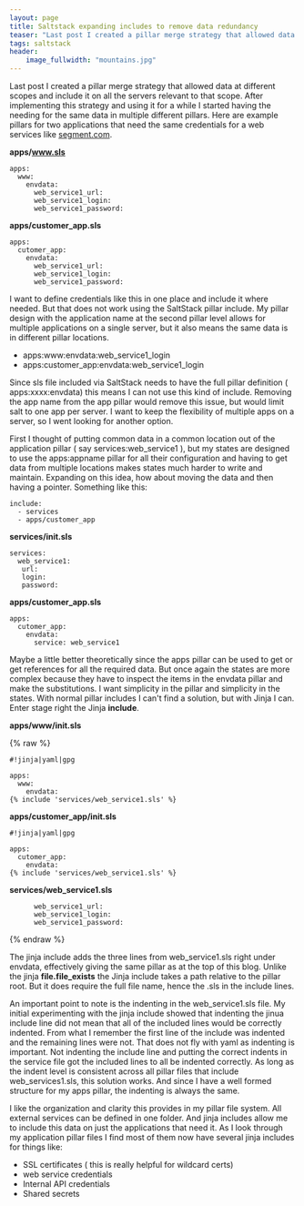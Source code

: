 ```yaml
---
layout: page
title: Saltstack expanding includes to remove data redundancy
teaser: "Last post I created a pillar merge strategy that allowed data at different scopes and include it on all the servers relevant to that scope. After implementing this strategy and using it for a while I started having the needing for the same data in multiple different pillars."
tags: saltstack
header:
    image_fullwidth: "mountains.jpg"
---
```


Last post I created a pillar merge strategy that allowed data at different scopes and include it on all the servers relevant to that scope. After implementing this strategy and using it for a while I started having the needing for the same data in multiple different pillars. Here are example pillars for two applications that need the same credentials for a web services like [segment.com](https://segment.com).

**apps/www.sls**

```
apps:
  www:
    envdata:
      web_service1_url:
      web_service1_login:
      web_service1_password:
```

**apps/customer_app.sls**

```
apps:
  cutomer_app:
    envdata:
      web_service1_url:
      web_service1_login:
      web_service1_password:
```

I want to define credentials like this in one place and include it where needed. But that does not work using the SaltStack pillar include. My pillar design with the application name at the second pillar level allows for multiple applications on a single server, but it also means the same data is in different pillar locations.

* apps:www:envdata:web_service1_login
* apps:customer_app:envdata:web_service1_login

Since sls file included via SaltStack needs to have the full pillar definition ( apps:xxxx:envdata) this means I can not use this kind of include.  Removing the app name from the app pillar would remove this issue, but would limit salt to one app per server.  I want to keep the flexibility of multiple apps on a server, so I went looking for another option.

First I thought of putting common data in a common location out of the application pillar ( say services:web_service1 ), but my states are designed to use the apps:appname pillar for all their configuration and having to get data from multiple locations makes states much harder to write and maintain.  Expanding on this idea, how about moving the data and then having a pointer.  Something like this:

```
include:
  - services
  - apps/customer_app
```

**services/init.sls**

```
services:
  web_service1:
   url:
   login:
   password:
```
**apps/customer_app.sls**

```
apps:
  cutomer_app:
    envdata:
      service: web_service1
```

Maybe a little better theoretically since the apps pillar can be used to get or get references for all the required data.   But once again the states are more complex because they have to inspect the items in the envdata pillar and make the substitutions. I want simplicity in the pillar and simplicity in the states. With normal pillar includes I can't find a solution, but with Jinja I can.  Enter stage right the Jinja **include**.

**apps/www/init.sls**

{% raw %}
```
#!jinja|yaml|gpg

apps:
  www:
    envdata:
{% include 'services/web_service1.sls' %}
```

**apps/customer_app/init.sls**

```
#!jinja|yaml|gpg

apps:
  cutomer_app:
    envdata:
{% include 'services/web_service1.sls' %}
```

**services/web_service1.sls**

```
      web_service1_url:
      web_service1_login:
      web_service1_password:
```
{% endraw %}

The jinja include adds the three lines from web_service1.sls right under envdata, effectively giving the same pillar as at the top of this blog.  Unlike the jinja **file.file_exists** the Jinja include takes a path relative to the pillar root.  But it does require the full file name, hence the .sls in the include lines.

An important point to note is the indenting in the web_service1.sls file. My initial experimenting with the jinja include showed that indenting the jinua include line did not mean that all of the included lines would be correctly indented. From what I remember the first line of the include was indented and the remaining lines were not.  That does not fly with yaml as indenting is important.  Not indenting the include line and putting the correct indents in the service file got the included lines to all be indented correctly.  As long as the indent level is consistent across all pillar files that include web_services1.sls, this solution works.  And since I have a well formed structure for my apps pillar, the indenting is always the same.

I like the organization and clarity this provides in my pillar file system.  All external services can be defined in one folder.  And jinja includes allow me to include this data on just the applications that need it. As I look through my application pillar files I find most of them now have several jinja includes for things like:

* SSL certificates ( this is really helpful for wildcard certs)
* web service credentials
* Internal API credentials
* Shared secrets

